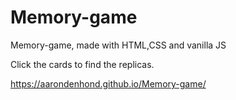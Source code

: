 # Memory-game
Memory-game, made with HTML,CSS and vanilla JS

Click the cards to find the replicas.

https://aarondenhond.github.io/Memory-game/

